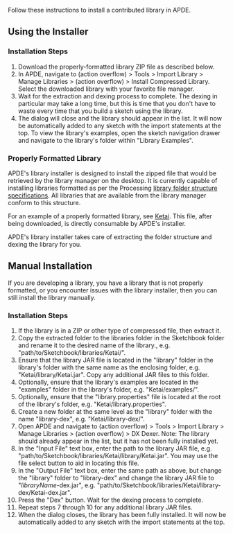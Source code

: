 Follow these instructions to install a contributed library in APDE.

## Using the Installer

### Installation Steps
1. Download the properly-formatted library ZIP file as described below.
2. In APDE, navigate to (action overflow) > Tools > Import Library > Manage Libraries > (action overflow) > Install Compressed Library. Select the downloaded library with your favorite file manager.
3. Wait for the extraction and dexing process to complete. The dexing in particular may take a long time, but this is time that you don't have to waste every time that you build a sketch using the library.
4. The dialog will close and the library should appear in the list. It will now be automatically added to any sketch with the import statements at the top. To view the library's examples, open the sketch navigation drawer and navigate to the library's folder within "Library Examples".

### Properly Formatted Library
APDE's library installer is designed to install the zipped file that would be retrieved by the library manager on the desktop. It is currently capable of installing libraries formatted as per the Processing [library folder structure specifications](https://github.com/processing/processing/wiki/Library-Guidelines#folder-structure). All libraries that are available from the library manager conform to this structure.

For an example of a properly formatted library, see [Ketai](https://code.google.com/p/ketai/downloads/detail?name=Ketai_v9.zip&can=2&q=). This file, after being downloaded, is directly consumable by APDE's installer.

APDE's library installer takes care of extracting the folder structure and dexing the library for you.
## Manual Installation
If you are developing a library, you have a library that is not properly formatted, or you encounter issues with the library installer, then you can still install the library manually.

### Installation Steps
1. If the library is in a ZIP or other type of compressed file, then extract it.
2. Copy the extracted folder to the libraries folder in the Sketchbook folder and rename it to the desired name of the library., e.g. "path/to/Sketchbook/libraries/Ketai/".
3. Ensure that the library JAR file is located in the "library" folder in the library's folder with the same name as the enclosing folder, e.g. "Ketai/library/Ketai.jar". Copy any additional JAR files to this folder.
4. Optionally, ensure that the library's examples are located in the "examples" folder in the library's folder, e.g. "Ketai/examples/".
5. Optionally, ensure that the "library.properties" file is located at the root of the library's folder, e.g. "Ketai/library.properties".
6. Create a new folder at the same level as the "library" folder with the name "library-dex", e.g. "Ketai/library-dex/".
7. Open APDE and navigate to (action overflow) > Tools > Import Library > Manage Libraries > (action overflow) > DX Dexer. Note: The library should already appear in the list, but it has not been fully installed yet.
8. In the "Input File" text box, enter the path to the library JAR file, e.g. "path/to/Sketchbook/libraries/Ketai/library/Ketai.jar". You may use the file select button to aid in locating this file.
9. In the "Output File" text box, enter the same path as above, but change the "library" folder to "library-dex" and change the library JAR file to "_libraryName_-dex.jar", e.g. "path/to/Sketchbook/libraries/Ketai/library-dex/Ketai-dex.jar".
10. Press the "Dex" button. Wait for the dexing process to complete.
11. Repeat steps 7 through 10 for any additional library JAR files.
12. When the dialog closes, the library has been fully installed. It will now be automatically added to any sketch with the import statements at the top.